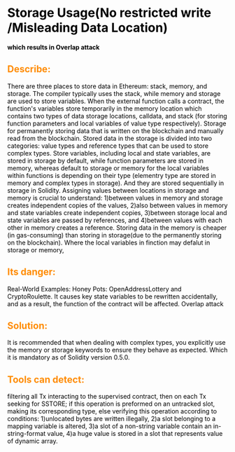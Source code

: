 <style>
H1{color:Black !important;}
H2{color:DarkOrange !important;}
p{color:Black !important;}
</style>
# Storage Usage(No restricted write /Misleading Data Location)
**which results in Overlap attack**

## Describe:
 There are three places to store data in Ethereum: 
 stack, memory, and storage. The compiler typically uses the stack, while memory and storage are used to 
 store variables. When the external function calls a contract, the function's variables store temporarily 
 in the memory location which contains two types of data storage locations, calldata, and stack (for 
 storing function parameters and local variables of value type respectively). Storage for permanently 
 storing data that is written on the blockchain and manually read from the blockchain. Stored data in 
 the storage is divided into two categories: value types and reference types that can be used to store 
 complex types. Store variables, including local and 
 state variables, are stored in storage by default, while function parameters are stored in memory, 
 whereas default to storage or memory for the local variables within functions is depending on their 
 type (elementry type are stored in memory and complex types in storage). And they are stored 
 sequentially in storage in Solidity.  Assigning values between locations in storage and memory is 
 crucial to understand: 1)between values in memory and storage creates independent copies of the 
 values, 2)also between values in memory and state variables create independent copies, 3)between 
 storage local and state variables are passed by references, and 4)between values with each other in 
 memory creates a reference. Storing data in the memory is cheaper (in gas-consuming) than storing in 
 storage(due to the permanently storing on the blockchain). Where the local variables in finction 
 may defalut in storage or memory,

## Its danger: 
Real-World Examples: Honey Pots: OpenAddressLottery and CryptoRoulette. It causes key state variables to 
be rewritten accidentally, and as a result, the function of the contract will be affected.  Overlap attack
## Solution:
 It is recommended that when dealing with complex types, you explicitly use the memory or storage 
 keywords to ensure they behave as expected. Which it is mandatory as of Solidity version 0.5.0.
## Tools can detect:
 filtering all Tx interacting to the supervised contract, then on each Tx seeking for SSTORE; if 
 this operation is preformed on an untracked slot, making its corresponding type, else verifying this 
 operation according to conditions: 1)unlocated bytes are written illegally, 2)a slot belonging to a 
 mapping variable is altered, 3)a slot of a non-string variable contain an in-string-format 
 value, 4)a huge value is stored in a slot that represents value of dynamic array.
